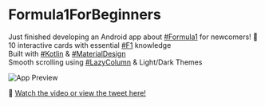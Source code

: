 # Formula1ForBeginners

Just finished developing an Android app about [#Formula1](https://twitter.com/hashtag/Formula1?src=hash&ref_src=twsrc%5Etfw) for newcomers! 🏁  
10 interactive cards with essential [#F1](https://twitter.com/hashtag/F1?src=hash&ref_src=twsrc%5Etfw) knowledge  
Built with [#Kotlin](https://twitter.com/hashtag/Kotlin?src=hash&ref_src=twsrc%5Etfw) & [#MaterialDesign](https://twitter.com/hashtag/MaterialDesign?src=hash&ref_src=twsrc%5Etfw)  
Smooth scrolling using [#LazyColumn](https://twitter.com/hashtag/LazyColumn?src=hash&ref_src=twsrc%5Etfw) & Light/Dark Themes  

![App Preview](https://pbs.twimg.com/media/BdTwCfnZ3o.jpg)  

🔗 [Watch the video or view the tweet here!](https://twitter.com/PranavKataria24/status/1864731007162749111)
